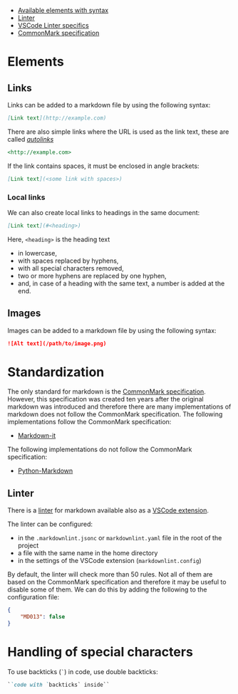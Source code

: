 - [Available elements with syntax](https://commonmark.org/help/)
- [Linter](https://github.com/DavidAnson/markdownlint)
- [VSCode Linter specifics](https://github.com/DavidAnson/vscode-markdownlint)
- [CommonMark specification](https://spec.commonmark.org/0.31.2/)

# Elements

## Links
Links can be added to a markdown file by using the following syntax:
```markdown
[Link text](http://example.com)
```

There are also simple links where the URL is used as the link text, these are called *[autolinks](https://spec.commonmark.org/0.31.2/#autolink)*
```markdown
<http://example.com>
```

If the link contains spaces, it must be enclosed in angle brackets:
```markdown
[Link text](<some link with spaces>)
```

### Local links
We can also create local links to headings in the same document:
```markdown
[Link text](#<heading>)
```
Here, `<heading>` is the heading text 

- in lowercase,
- with spaces replaced by hyphens,
- with all special characters removed,
- two or more hyphens are replaced by one hyphen,
- and, in case of a heading with the same text, a number is added at the end.


## Images
Images can be added to a markdown file by using the following syntax:
```markdown
![Alt text](/path/to/image.png)
```


# Standardization
The only standard for markdown is the [CommonMark specification](https://commonmark.org). However, this specification was created ten years after the original markdown was introduced and therefore there are many implementations of markdown does not follow the CommonMark specification. The following implementations follow the CommonMark specification:

- [Markdown-it](https://markdown-it.github.io/)

The following implementations do not follow the CommonMark specification:

- [Python-Markdown](https://python-markdown.github.io/)

## Linter
There is a [linter](https://github.com/DavidAnson/markdownlint) for markdown available also as a [VSCode extension](https://github.com/DavidAnson/vscode-markdownlint).

The linter can be configured:

- in the `.markdownlint.jsonc` or `markdownlint.yaml` file in the root of the project
- a file with the same name in the home directory
- in the settings of the VSCode extension (`markdownlint.config`)

By default, the linter will check more than 50 rules. Not all of them are based on the CommonMark specification and therefore it may be useful to disable some of them. We can do this by adding the following to the configuration file:
```json
{
    "MD013": false
}
```

# Handling of special characters

To use backticks (`` ` ``) in code, use double backticks:
```markdown
``code with `backticks` inside``
```
